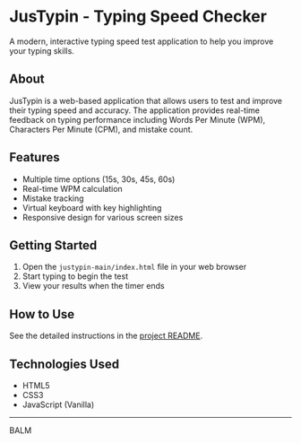 # JusTypin - Typing Speed Checker

A modern, interactive typing speed test application to help you improve your typing skills.

## About

JusTypin is a web-based application that allows users to test and improve their typing speed and accuracy. The application provides real-time feedback on typing performance including Words Per Minute (WPM), Characters Per Minute (CPM), and mistake count.

## Features

- Multiple time options (15s, 30s, 45s, 60s)
- Real-time WPM calculation
- Mistake tracking
- Virtual keyboard with key highlighting
- Responsive design for various screen sizes

## Getting Started

1. Open the `justypin-main/index.html` file in your web browser
2. Start typing to begin the test
3. View your results when the timer ends

## How to Use

See the detailed instructions in the [project README](justypin-main/README.md).

## Technologies Used

- HTML5
- CSS3
- JavaScript (Vanilla)

---
BALM
